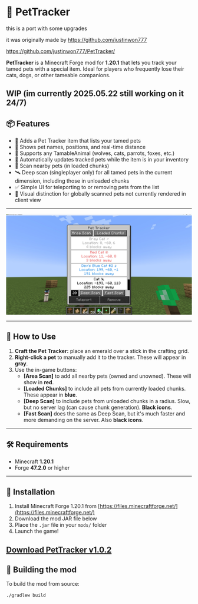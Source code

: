 # 🐾 PetTracker

this is a port with some upgrades 

it was originally made by https://github.com/justinwon777

https://github.com/justinwon777/PetTracker/

**PetTracker** is a Minecraft Forge mod for **1.20.1** that lets you track your tamed pets with a special item. Ideal for players who frequently lose their cats, dogs, or other tameable companions.

WIP (im currently 2025.05.22 still working on it 24/7)
---

## 📦 Features

- 🧭 Adds a Pet Tracker item that lists your tamed pets
- 📍 Shows pet names, positions, and real-time distance
- 🐺 Supports any TamableAnimal (wolves, cats, parrots, foxes, etc.)
- 🔄 Automatically updates tracked pets while the item is in your inventory
- 🧭 Scan nearby pets (in loaded chunks)
- 🛰️ Deep scan (singleplayer only) for all tamed pets in the current dimension, including those in unloaded chunks
- ✅ Simple UI for teleporting to or removing pets from the list
- 🎨 Visual distinction for globally scanned pets not currently rendered in client view

---

![Pet Tracker UI](demo.jpg)

---

## 🧪 How to Use

1. **Craft the Pet Tracker:** place an emerald over a stick in the crafting grid.
2. **Right-click a pet** to manually add it to the tracker. These will appear in **gray**.
3. Use the in-game buttons:
    - **[Area Scan]** to add all nearby pets (owned and unowned). These will show in **red**.
    - **[Loaded Chunks]** to include all pets from currently loaded chunks. These appear in **blue**.
    - **[Deep Scan]** to include pets from unloaded chunks in a radius. Slow, but no server lag (can cause chunk generation). **Black icons**.
    - **[Fast Scan]** does the same as Deep Scan, but it's much faster and more demanding on the server. Also **black icons**.

---

## 🛠 Requirements

- Minecraft **1.20.1**
- Forge **47.2.0** or higher

---

## 🚀 Installation

1. Install Minecraft Forge 1.20.1 from [https://files.minecraftforge.net/](https://files.minecraftforge.net/)
2. Download the mod JAR file below
3. Place the `.jar` file in your `mods/` folder
4. Launch the game!

[Download PetTracker v1.0.2](https://github.com/jaxx0rr/PetTracker/releases/download/v1.0.2/pettracker-1.0.2-1.20.2.jar)
---

## 🔧 Building the mod

To build the mod from source:

```bash
./gradlew build


